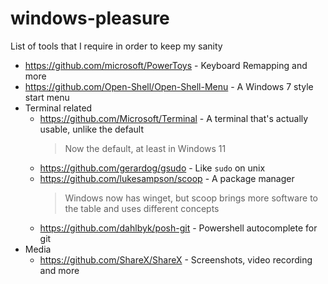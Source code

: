# windows-pleasure
List of tools that I require in order to keep my sanity

* https://github.com/microsoft/PowerToys - Keyboard Remapping and more
* https://github.com/Open-Shell/Open-Shell-Menu - A Windows 7 style start menu
* Terminal related
  * https://github.com/Microsoft/Terminal - A terminal that's actually usable, unlike the default
    > Now the default, at least in Windows 11
  * https://github.com/gerardog/gsudo - Like `sudo` on unix
  * https://github.com/lukesampson/scoop - A package manager
    > Windows now has winget, but scoop brings more software to the table and uses different concepts
  * https://github.com/dahlbyk/posh-git - Powershell autocomplete for git
* Media
  * https://github.com/ShareX/ShareX - Screenshots, video recording and more
